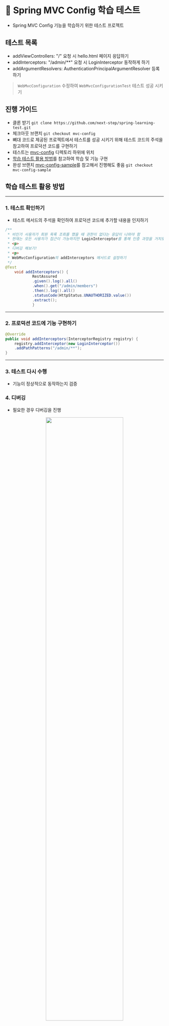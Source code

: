 # 📖 Spring MVC Config 학습 테스트
- Spring MVC Config 기능을 학습하기 위한 테스트 프로젝트

## 테스트 목록
- addViewControllers: "/" 요청 시 hello.html 페이지 응답하기
- addInterceptors: "/admin/**" 요청 시 LoginInterceptor 동작하게 하기
- addArgumentResolvers: AuthenticationPrincipalArgumentResolver 등록하기

> `WebMvcConfiguration` 수정하여 `WebMvcConfigurationTest` 테스트 성공 시키기

## 진행 가이드
- 클론 받기 `git clone https://github.com/next-step/spring-learning-test.git`
- 체크아웃 브랜치 `git checkout mvc-config`
- 뼈대 코드로 제공된 프로젝트에서 테스트를 성공 시키기 위해 테스트 코드의 주석을 참고하여 프로덕션 코드를 구현하기
- 테스트는 [mvc-config](https://github.com/speculatingwook/spring-learning-test/tree/mvc-config/src/test/java/nextstep/helloworld/mvcconfig) 디렉토리 하위에 위치
- [학습 테스트 활용 방법](https://github.com/speculatingwook/spring-learning-test/blob/core/README.md#%ED%95%99%EC%8A%B5-%ED%85%8C%EC%8A%A4%ED%8A%B8-%ED%99%9C%EC%9A%A9-%EB%B0%A9%EB%B2%95)를 참고하여 학습 및 기능 구현
- 완성 브랜치 [mvc-config-sample](https://github.com/speculatingwook/spring-learning-test/tree/mvc-config-sample)를 참고해서 진행해도 좋음 `git checkout mvc-config-sample`

## 학습 테스트 활용 방법

---
### 1. 테스트 확인하기

- 테스트 메서드의 주석을 확인하여 프로덕션 코드에 추가할 내용을 인지하기

```java
/**
 * 비인가 사용자가 회원 목록 조회를 했을 때 권한이 없다는 응답이 나와야 함
 * 현재는 모든 사용자가 접근이 가능하지만 LoginInterceptor를 통해 인증 과정을 거치도록 하기
 * <p>
 * 디버깅 해보기!
 * <p>
 * WebMvcConfiguration의 addInterceptors 메서드로 설정하기
 */
@Test
    void addInterceptors() {
            RestAssured
            .given().log().all()
            .when().get("/admin/members")
            .then().log().all()
            .statusCode(HttpStatus.UNAUTHORIZED.value())
            .extract();
            }
```  

---

### 2. 프로덕션 코드에 기능 구현하기

```java
@Override
public void addInterceptors(InterceptorRegistry registry) {
    registry.addInterceptor(new LoginInterceptor())
    .addPathPatterns("/admin/**");
}
```

---

### 3. 테스트 다시 수행

- 기능이 정상적으로 동작하는지 검증

### 4. 디버깅

- 필요한 경우 디버깅을 진행
<p align="center">
  <img src="https://nextstep-storage.s3.ap-northeast-2.amazonaws.com/98975a2831a340f8b2fa5dd06d32bf35" width="70%">
</p>

<p align="center">
  <img src="https://nextstep-storage.s3.ap-northeast-2.amazonaws.com/bbe245ae067f4723ae23f09fa551bc8c" width="70%">
</p>

- 추가적으로 학습을 위해 인자 값을 확인해도 좋음

<p align="center">
  <img src="https://nextstep-storage.s3.ap-northeast-2.amazonaws.com/443709cfc2a145eeaad92f63e33440ae" width="70%">
</p>

---

## 참고 레퍼런스 모음
- [View Controller](https://docs.spring.io/spring-framework/docs/current/reference/html/web.html#mvc-config-view-controller)
- [Handler Interceptor](https://docs.spring.io/spring-framework/docs/current/reference/html/web.html#mvc-config-interceptors)
- [Handler Method Argument Resolver](https://www.baeldung.com/spring-mvc-custom-data-binder#1-custom-argument-resolver)

